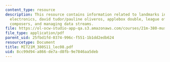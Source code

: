 ```yaml
---
content_type: resource
description: This resource contains information related to landmarks in early live
  electronics, david tudor/pauline oliveros, applebox double, league of automatic
  composers, and managing data streams.
file: https://ol-ocw-studio-app-qa.s3.amazonaws.com/courses/21m-380-music-and-technology-live-electronics-performance-practices-spring-2011/8cc99d94a866de7ad8fb9e7846aa5deb_MIT21M_380S11_lec08.pdf
file_type: application/pdf
parent_uid: 25fbd1fd-0374-996c-f551-1b1dd2edb624
resourcetype: Document
title: MIT21M_380S11_lec08.pdf
uid: 8cc99d94-a866-de7a-d8fb-9e7846aa5deb
---
```

